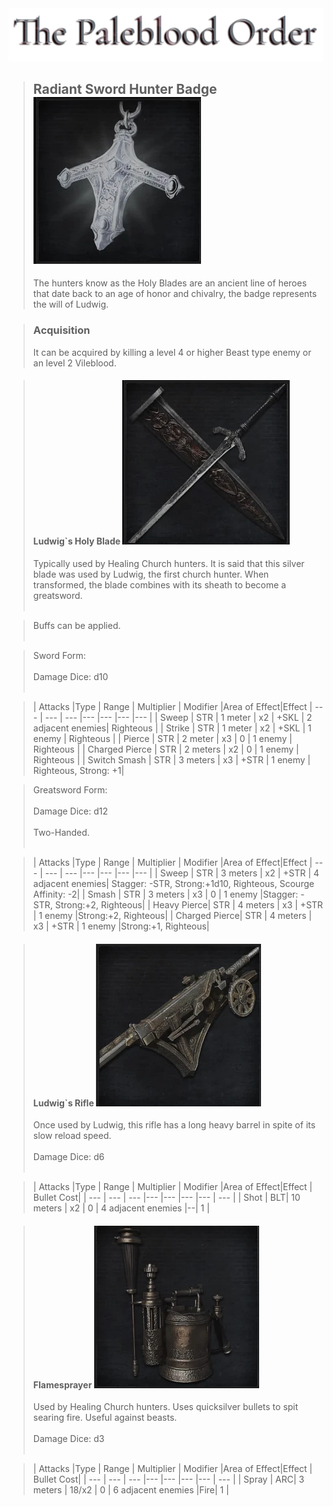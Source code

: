 <link rel="stylesheet" href="../assets/css/weaponspage.css">
<a id= "logo" href="https://fellipepombo.github.io/BloodandBeastsTTRPG/">
  <img src="../assets/images/logo.png">
</a>


>## Radiant Sword Hunter Badge ![Radiant Sword Badge](../assets/images/weapons/badges/radiantswordhunter.png)
>The hunters know as the Holy Blades are an ancient line of heroes that date back to an age of honor and chivalry, the badge represents the will of Ludwig.

>### Acquisition
>It can be acquired by killing a level 4 or higher Beast type enemy or an level 2 Vileblood.

>#### Ludwig`s Holy Blade ![Ludwig Holy Blade](../assets/images/weapons/radiantswordhunter/ludwigsholyblade.png)
>Typically used by Healing Church hunters. It is said that this silver blade was used by Ludwig, the first church hunter. When transformed, the blade combines with its sheath to become a greatsword.<br><br>

>Buffs can be applied. <br><br>

>Sword Form: <br><br>
>Damage Dice: d10  <br><br>

>| Attacks |Type  | Range | Multiplier | Modifier |Area of Effect|Effect
| --- | --- | --- |--- |--- |--- |--- |
| Sweep | STR | 1 meter | x2 | +SKL | 2 adjacent enemies| Righteous |
| Strike | STR | 1 meter | x2 | +SKL | 1 enemy | Righteous |
| Pierce | STR | 2 meter | x3 | 0 | 1 enemy | Righteous |
| Charged Pierce | STR | 2 meters | x2 | 0 | 1 enemy | Righteous |
| Switch Smash | STR | 3 meters | x3 | +STR | 1 enemy | Righteous, Strong: +1|

>Greatsword Form: <br><br>
>Damage Dice: d12  <br><br>
>Two-Handed. <br><br>

>| Attacks |Type  | Range | Multiplier | Modifier |Area of Effect|Effect
| --- | --- | --- |--- |--- |--- |--- |
| Sweep | STR | 3 meters | x2 | +STR | 4 adjacent enemies| Stagger: -STR, Strong:+1d10, Righteous, Scourge Affinity: -2|
| Smash | STR | 3 meters | x3 | 0 | 1 enemy |Stagger: -STR, Strong:+2, Righteous|
| Heavy Pierce| STR | 4 meters | x3 | +STR | 1 enemy |Strong:+2, Righteous|
| Charged Pierce| STR | 4 meters | x3 | +STR | 1 enemy |Strong:+1, Righteous|


>#### Ludwig`s Rifle ![Ludwig Rifle](../assets/images/weapons/radiantswordhunter/ludwigsrifle.png)
>Once used by Ludwig, this rifle has a long heavy barrel in spite of its slow reload speed. <br><br>
Damage Dice: d6  <br><br>



>| Attacks |Type  | Range | Multiplier | Modifier |Area of Effect|Effect | Bullet Cost|
| --- | --- | --- |--- |--- |--- |--- | --- |
| Shot | BLT| 10 meters | x2 | 0 | 4 adjacent enemies |--| 1 |

>#### Flamesprayer ![Flamesprayer](../assets/images/weapons/radiantswordhunter/flamesprayer.png)
>Used by Healing Church hunters. Uses quicksilver bullets to spit searing fire. Useful against beasts.<br><br>
Damage Dice: d3  <br><br>


>| Attacks |Type  | Range | Multiplier | Modifier |Area of Effect|Effect | Bullet Cost|
| --- | --- | --- |--- |--- |--- |--- | --- |
| Spray | ARC| 3 meters | 18/x2 | 0 | 6 adjacent enemies |Fire| 1 |